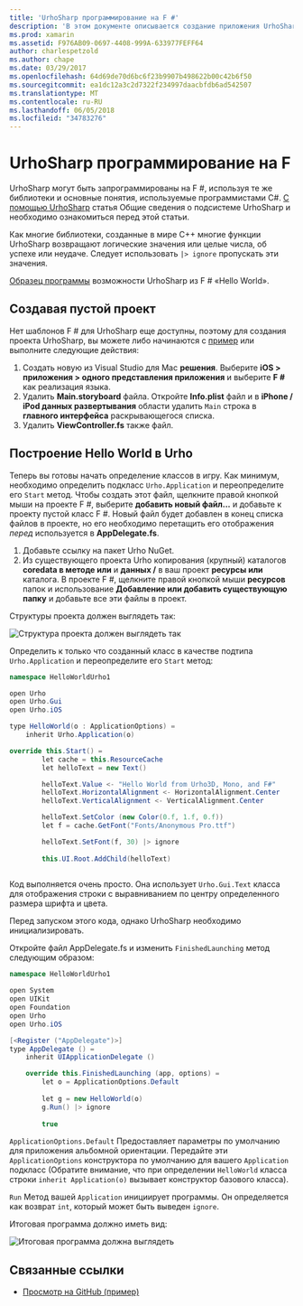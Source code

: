 ```yaml
---
title: 'UrhoSharp программирование на F #'
description: 'В этом документе описывается создание приложения UrhoSharp простой hello world, с помощью F # в Visual Studio для Mac.'
ms.prod: xamarin
ms.assetid: F976AB09-0697-4408-999A-633977FEFF64
author: charlespetzold
ms.author: chape
ms.date: 03/29/2017
ms.openlocfilehash: 64d69de70d6bc6f23b9907b498622b00c42b6f50
ms.sourcegitcommit: ea1dc12a3c2d7322f234997daacbfdb6ad542507
ms.translationtype: MT
ms.contentlocale: ru-RU
ms.lasthandoff: 06/05/2018
ms.locfileid: "34783276"
---
```

# <a name="programming-urhosharp-with-f"></a>UrhoSharp программирование на F #

UrhoSharp могут быть запрограммированы на F #, используя те же библиотеки и основные понятия, используемые программистами C#. [С помощью UrhoSharp](~/graphics-games/urhosharp/using.md) статья Общие сведения о подсистеме UrhoSharp и необходимо ознакомиться перед этой статьи.

Как многие библиотеки, созданные в мире C++ многие функции UrhoSharp возвращают логические значения или целые числа, об успехе или неудаче. Следует использовать `|> ignore` пропускать эти значения.

[Образец программы](https://github.com/xamarin/recipes/tree/master/cross-platform/urho/urho-fsharp/HelloWorldUrhoFsharp) возможности UrhoSharp из F # «Hello World».

## <a name="creating-an-empty-project"></a>Создавая пустой проект

Нет шаблонов F # для UrhoSharp еще доступны, поэтому для создания проекта UrhoSharp, вы можете либо начинаются с [пример](https://github.com/xamarin/recipes/tree/master/cross-platform/urho/urho-fsharp/HelloWorldUrhoFsharp) или выполните следующие действия:

1. Создать новую из Visual Studio для Mac **решения**. Выберите **iOS > приложения > одного представления приложения** и выберите **F #** как реализация языка. 
1. Удалить **Main.storyboard** файла. Откройте **Info.plist** файл и в **iPhone / iPod данных развертывания** области удалить `Main` строка в **главного интерфейса** раскрывающегося списка.
1. Удалить **ViewController.fs** также файл.

## <a name="building-hello-world-in-urho"></a>Построение Hello World в Urho

Теперь вы готовы начать определение классов в игру. Как минимум, необходимо определить подкласс `Urho.Application` и переопределите его `Start` метод. Чтобы создать этот файл, щелкните правой кнопкой мыши на проекте F #, выберите **добавить новый файл...**  и добавьте к проекту пустой класс F #. Новый файл будет добавлен в конец списка файлов в проекте, но его необходимо перетащить его отображения *перед* используется в **AppDelegate.fs**.

1. Добавьте ссылку на пакет Urho NuGet.
1. Из существующего проекта Urho копирования (крупный) каталогов **coredata в методе или** и **данных /** в ваш проект **ресурсы или** каталога. В проекте F #, щелкните правой кнопкой мыши **ресурсов** папок и использование **Добавление или добавить существующую папку** и добавьте все эти файлы в проект.

Структуры проекта должен выглядеть так:

![](fsharp-images/solutionpane.png "Структура проекта должен выглядеть так")

Определить к только что созданный класс в качестве подтипа `Urho.Application` и переопределите его `Start` метод:

```csharp
namespace HelloWorldUrho1

open Urho
open Urho.Gui
open Urho.iOS

type HelloWorld(o : ApplicationOptions) =
    inherit Urho.Application(o) 

override this.Start() = 
        let cache = this.ResourceCache
        let helloText = new Text()

        helloText.Value <- "Hello World from Urho3D, Mono, and F#"
        helloText.HorizontalAlignment <- HorizontalAlignment.Center
        helloText.VerticalAlignment <- VerticalAlignment.Center

        helloText.SetColor (new Color(0.f, 1.f, 0.f))
        let f = cache.GetFont("Fonts/Anonymous Pro.ttf")

        helloText.SetFont(f, 30) |> ignore
                  
        this.UI.Root.AddChild(helloText)
            
```

Код выполняется очень просто. Она использует `Urho.Gui.Text` класса для отображения строки с выравниванием по центру определенного размера шрифта и цвета. 

Перед запуском этого кода, однако UrhoSharp необходимо инициализировать. 

Откройте файл AppDelegate.fs и изменить `FinishedLaunching` метод следующим образом:

```csharp
namespace HelloWorldUrho1

open System
open UIKit
open Foundation
open Urho
open Urho.iOS

[<Register ("AppDelegate")>]
type AppDelegate () =
    inherit UIApplicationDelegate ()

    override this.FinishedLaunching (app, options) =
        let o = ApplicationOptions.Default
     
        let g = new HelloWorld(o)
        g.Run() |> ignore
       
        true
```

`ApplicationOptions.Default` Предоставляет параметры по умолчанию для приложения альбомной ориентации. Передайте эти `ApplicationOptions` конструктора по умолчанию для вашего `Application` подкласс (Обратите внимание, что при определении `HelloWorld` класса строки `inherit Application(o)` вызывает конструктор базового класса). 

`Run` Метод вашей `Application` инициирует программы. Он определяется как возврат `int`, который может быть выведен `ignore`. 

Итоговая программа должно иметь вид:

![](fsharp-images/helloworldfsharp.png "Итоговая программа должна выглядеть")








## <a name="related-links"></a>Связанные ссылки

- [Просмотр на GitHub (пример)](https://github.com/xamarinhttps://developer.xamarin.com/recipes/tree/master/cross-platform/urho/urho-fsharp/HelloWorldUrhoFsharp)

